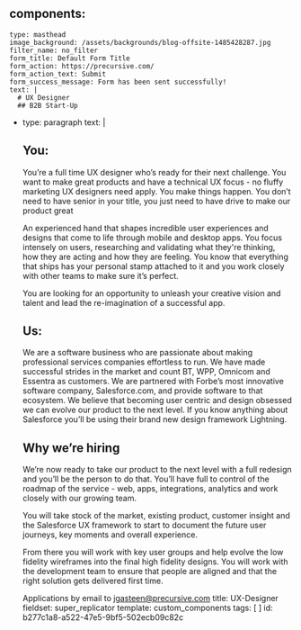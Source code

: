 components:
  - 
    type: masthead
    image_background: /assets/backgrounds/blog-offsite-1485428287.jpg
    filter_name: no_filter
    form_title: Default Form Title
    form_action: https://precursive.com/
    form_action_text: Submit
    form_success_message: Form has been sent successfully!
    text: |
      # UX Designer
      ## B2B Start-Up
  - 
    type: paragraph
    text: |
      ## You:
      You’re a full time UX designer who’s ready for their next challenge. You want to make great products and have a technical UX focus - no fluffy marketing UX designers need apply.  You make things happen. You don’t need to have senior in your title, you just need to have drive to make our product great
      
      An experienced hand that shapes incredible user experiences and designs that come to life through mobile and desktop apps. You focus intensely on users, researching and validating what they're thinking, how they are acting and how they are feeling. You know that everything that ships has your personal stamp attached to it and you work closely with other teams to make sure it’s perfect.
      
      You are looking for an opportunity to unleash your creative vision and talent and lead the re-imagination of a successful app.
      
      ## Us:
      We are a software business who are passionate about making professional services companies effortless to run. We have made successful strides in the market and count BT, WPP, Omnicom and Essentra as customers. We are partnered with Forbe’s most innovative software company, Salesforce.com, and provide software to that ecosystem. We believe that becoming user centric and design obsessed we can evolve our product to the next level.  If you know anything about Salesforce you’ll be using their brand new design framework Lightning.
      
      ## Why we’re hiring
      We’re now ready to take our product to the next level with a full redesign and you’ll be the person to do that. You’ll have full to control of the roadmap of the service - web, apps, integrations, analytics and work closely with our growing team.
      
      You will take stock of the market, existing product, customer insight and the Salesforce UX framework to start to document the future user journeys, key moments and overall experience.
      
      From there you will work with key user groups and help evolve the low fidelity wireframes into the final high fidelity designs. You will work with the development team to ensure that people are aligned and that the right solution gets delivered first time.
      
      Applications by email to <a href="mailto:jgasteen@precursive.com?subject=UX Job at Precursive">jgasteen@precursive.com</a>
title: UX-Designer
fieldset: super_replicator
template: custom_components
tags: [ ]
id: b277c1a8-a522-47e5-9bf5-502ecb09c82c
